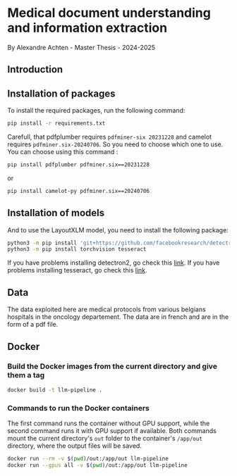 # Medical document understanding and information extraction

By Alexandre Achten - Master Thesis - 2024-2025

## Introduction

## Installation of packages

To install the required packages, run the following command:

```bash
pip install -r requirements.txt
```

Carefull, that pdfplumber requires `pdfminer-six 20231228` and camelot requires `pdfminer.six-20240706`. So you need to choose which one to use.
You can choose using this command :

```bash
pip install pdfplumber pdfminer.six==20231228
```

or

```bash
pip install camelot-py pdfminer.six==20240706
```

## Installation of models

And to use the LayoutXLM model, you need to install the following package:

```bash
python3 -m pip install 'git+https://github.com/facebookresearch/detectron2.git'
python3 -m pip install torchvision tesseract
```

If you have problems installing detectron2, go check this [link](https://detectron2.readthedocs.io/en/latest/tutorials/install.html).
If you have problems installing tesseract, go check this [link](https://github.com/tesseract-ocr/tesseract).

## Data

The data exploited here are medical protocols from various belgians hospitals in the oncology departement. The data are in french and are in the form of a pdf file.

## Docker

### Build the Docker images from the current directory and give them a tag

```bash
docker build -t llm-pipeline .
```

### Commands to run the Docker containers

The first command runs the container without GPU support, while the second command runs it with GPU support if available. Both commands mount the current directory's `out` folder to the container's `/app/out` directory, where the output files will be saved.

```bash
docker run --rm -v $(pwd)/out:/app/out llm-pipeline
docker run --gpus all -v $(pwd)/out:/app/out llm-pipeline
```
